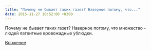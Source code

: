 ```yaml
---
title: "Почему не бывает таких газет? Наверное потому, что..."
date: 2015-11-27 10:52:00 +0300
---
```


Почему не бывает таких газет? Наверное потому, что множество - людей латентные кровожадные ублюдки.

[Вложение](/assets/vk_photos/3/6k7tj9HnL4M.jpg)
